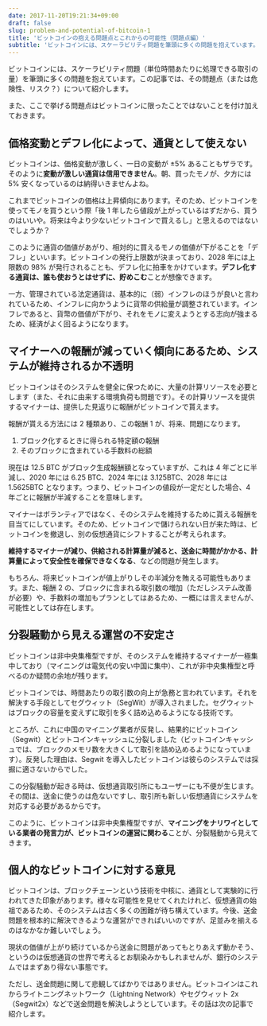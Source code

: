 ```yaml
---
date: 2017-11-20T19:21:34+09:00
draft: false
slug: problem-and-potential-of-bitcoin-1
title: 'ビットコインの抱える問題点とこれからの可能性（問題点編）'
subtitle: 'ビットコインには、スケーラビリティ問題を筆頭に多くの問題を抱えています。ビットコインに投資する前にこれからのリスク案件として押さえておきましょう。'
---
```


ビットコインには、スケーラビリティ問題（単位時間あたりに処理できる取引の量）を筆頭に多くの問題を抱えています。この記事では、その問題点（または危険性、リスク？）について紹介します。

また、ここで挙げる問題点はビットコインに限ったことではないことを付け加えておきます。

## 価格変動とデフレ化によって、通貨として使えない

ビットコインは、価格変動が激しく、一日の変動が ±5% あることもザラです。そのように**変動が激しい通貨は信用できません**。朝、買ったモノが、夕方には 5% 安くなっているのは納得いきませんよね。

これまでビットコインの価格は上昇傾向にあります。そのため、ビットコインを使ってモノを買うという際「後 1 年したら値段が上がっているはずだから、買うのはいいや。将来は今より少ないビットコインで買えるし」と思えるのではないでしょうか？

このように通貨の価値があがり、相対的に買えるモノの価値が下がることを「デフレ」といいます。ビットコインの発行上限数が決まっており、2028 年には上限数の 98% が発行されることも、デフレ化に拍車をかけています。**デフレ化する通貨は、誰も使おうとはせずに、貯めこむ**ことが想像できます。

一方、管理されている法定通貨は、基本的に（弱）インフレのほうが良いと言われているため、インフレに向かうように貨幣の供給量が調整されています。インフレであると、貨幣の価値が下がり、それをモノに変えようとする志向が強まるため、経済がよく回るようになります。

## マイナーへの報酬が減っていく傾向にあるため、システムが維持されるか不透明

ビットコインはそのシステムを健全に保つために、大量の計算リソースを必要とします（また、それに由来する環境負荷も問題です）。その計算リソースを提供するマイナーは、提供した見返りに報酬がビットコインで貰えます。

報酬が貰える方法には 2 種類あり、この報酬 1 が、将来、問題になります。

1. ブロック化するときに得られる特定額の報酬
2. そのブロックに含まれている手数料の総額

現在は 12.5 BTC がブロック生成報酬額となっていますが、これは 4 年ごとに半減し、2020 年には 6.25 BTC、2024 年には 3.125BTC、2028 年には 1.5625BTC となります。つまり、ビットコインの値段が一定だとした場合、4 年ごとに報酬が半減することを意味します。

マイナーはボランティアではなく、そのシステムを維持するために貰える報酬を目当てにしています。そのため、ビットコインで儲けられない日が来た時は、ビットコインを撤退し、別の仮想通貨にシフトすることが考えられます。

**維持するマイナーが減り、供給される計算量が減ると、送金に時間がかかる、計算量によって安全性を確保できなくなる**、などの問題が発生します。

もちろん、将来ビットコインが値上がりしその半減分を賄える可能性もあります。また、報酬 2 の、ブロックに含まれる取引数の増加（ただしシステム改善が必要）や、手数料の増加もプランとしてはあるため、一概には言えませんが、可能性としては存在します。

## 分裂騒動から見える運営の不安定さ

ビットコインは非中央集権型ですが、そのシステムを維持するマイナーが一極集中しており（マイニングは電気代の安い中国に集中）、これが非中央集権型と呼べるのか疑問の余地が残ります。

ビットコインでは、時間あたりの取引数の向上が急務と言われています。それを解決する手段としてセグウィット（SegWit）が導入されました。セグウィットはブロックの容量を変えずに取引を多く詰め込めるようになる技術です。

ところが、これに中国のマイニング業者が反発し、結果的にビットコイン（Segwit）とビットコインキャッシュに分裂しました（ビットコインキャッシュでは、ブロックのメモリ数を大きくして取引を詰め込めるようになっています）。反発した理由は、Segwit を導入したビットコインは彼らのシステムでは採掘に適さないからでした。

この分裂騒動が起きる時は、仮想通貨取引所にもユーザーにも不便が生じます。その間は、送金に使うのは危ないですし、取引所も新しい仮想通貨にシステムを対応する必要があるからです。

このように、ビットコインは非中央集権型ですが、**マイニングをナリワイとしている業者の発言力が、ビットコインの運営に関わる**ことが、分裂騒動から見えてきます。

## 個人的なビットコインに対する意見

ビットコインは、ブロックチェーンという技術を中核に、通貨として実験的に行われてきた印象があります。様々な可能性を見せてくれたけれど、仮想通貨の始祖であるため、そのシステムは古く多くの困難が待ち構えています。今後、送金問題を根本的に解決できるような運営ができればいいのですが、足並みを揃えるのはなかなか難しいでしょう。

現状の価値が上がり続けているから送金に問題があってもとりあえず動かそう、というのは仮想通貨の世界で考えるとお馴染みかもしれませんが、銀行のシステムではまずあり得ない事態です。

ただし、送金問題に関して悲観してばかりではありません。ビットコインはこれからライトニングネットワーク（Lightning Network）やセグウィット 2x（Segwit2x）などで送金問題を解決しようとしています。その話は次の記事で紹介します。

